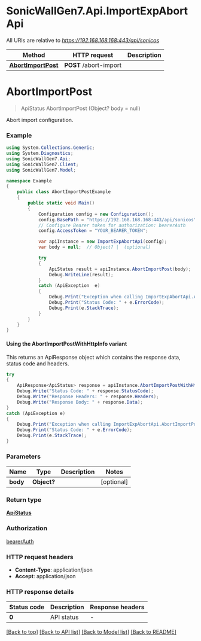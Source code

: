 # SonicWallGen7.Api.ImportExpAbortApi

All URIs are relative to *https://192.168.168.168:443/api/sonicos*

| Method | HTTP request | Description |
|--------|--------------|-------------|
| [**AbortImportPost**](ImportExpAbortApi.md#abortimportpost) | **POST** /abort-import |  |

<a id="abortimportpost"></a>
# **AbortImportPost**
> ApiStatus AbortImportPost (Object? body = null)



Abort import configuration.

### Example
```csharp
using System.Collections.Generic;
using System.Diagnostics;
using SonicWallGen7.Api;
using SonicWallGen7.Client;
using SonicWallGen7.Model;

namespace Example
{
    public class AbortImportPostExample
    {
        public static void Main()
        {
            Configuration config = new Configuration();
            config.BasePath = "https://192.168.168.168:443/api/sonicos";
            // Configure Bearer token for authorization: bearerAuth
            config.AccessToken = "YOUR_BEARER_TOKEN";

            var apiInstance = new ImportExpAbortApi(config);
            var body = null;  // Object? |  (optional) 

            try
            {
                ApiStatus result = apiInstance.AbortImportPost(body);
                Debug.WriteLine(result);
            }
            catch (ApiException  e)
            {
                Debug.Print("Exception when calling ImportExpAbortApi.AbortImportPost: " + e.Message);
                Debug.Print("Status Code: " + e.ErrorCode);
                Debug.Print(e.StackTrace);
            }
        }
    }
}
```

#### Using the AbortImportPostWithHttpInfo variant
This returns an ApiResponse object which contains the response data, status code and headers.

```csharp
try
{
    ApiResponse<ApiStatus> response = apiInstance.AbortImportPostWithHttpInfo(body);
    Debug.Write("Status Code: " + response.StatusCode);
    Debug.Write("Response Headers: " + response.Headers);
    Debug.Write("Response Body: " + response.Data);
}
catch (ApiException e)
{
    Debug.Print("Exception when calling ImportExpAbortApi.AbortImportPostWithHttpInfo: " + e.Message);
    Debug.Print("Status Code: " + e.ErrorCode);
    Debug.Print(e.StackTrace);
}
```

### Parameters

| Name | Type | Description | Notes |
|------|------|-------------|-------|
| **body** | **Object?** |  | [optional]  |

### Return type

[**ApiStatus**](ApiStatus.md)

### Authorization

[bearerAuth](../README.md#bearerAuth)

### HTTP request headers

 - **Content-Type**: application/json
 - **Accept**: application/json


### HTTP response details
| Status code | Description | Response headers |
|-------------|-------------|------------------|
| **0** | API status |  -  |

[[Back to top]](#) [[Back to API list]](../README.md#documentation-for-api-endpoints) [[Back to Model list]](../README.md#documentation-for-models) [[Back to README]](../README.md)

